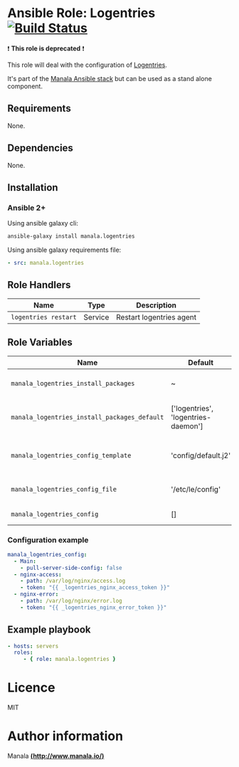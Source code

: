 # Ansible Role: Logentries [![Build Status](https://travis-ci.org/manala/ansible-role-logentries.svg?branch=master)](https://travis-ci.org/manala/ansible-role-logentries)

:exclamation: **This role is deprecated** :exclamation:

This role will deal with the configuration of [Logentries](https://logentries.com/).

It's part of the [Manala Ansible stack](http://www.manala.io) but can be used as a stand alone component.

## Requirements

None.

## Dependencies

None.

## Installation

### Ansible 2+

Using ansible galaxy cli:

```bash
ansible-galaxy install manala.logentries
```

Using ansible galaxy requirements file:

```yaml
- src: manala.logentries
```

## Role Handlers

| Name                 | Type    | Description              |
| -------------------- | ------- | ------------------------ |
| `logentries restart` | Service | Restart logentries agent |

## Role Variables

| Name                                         | Default                             | Type   | Description                            |
| -------------------------------------------- | ----------------------------------- | ------ | -------------------------------------- |
| `manala_logentries_install_packages`         | ~                                   | Array  | Dependency packages to install         |
| `manala_logentries_install_packages_default` | ['logentries', 'logentries-daemon'] | Array  | Default dependency packages to install |
| `manala_logentries_config_template`          | 'config/default.j2'                 | String | Main configuration template path       |
| `manala_logentries_config_file`              | '/etc/le/config'                    | String | Main configuration file path           |
| `manala_logentries_config`                   | []                                  | Array  | Main configuration                     |

### Configuration example

```yaml
manala_logentries_config:
  - Main:
    - pull-server-side-config: false
  - nginx-access:
    - path: /var/log/nginx/access.log
    - token: "{{ _logentries_nginx_access_token }}"
  - nginx-error:
    - path: /var/log/nginx/error.log
    - token: "{{ _logentries_nginx_error_token }}"
```

## Example playbook

```yaml
- hosts: servers
  roles:
     - { role: manala.logentries }
```

# Licence

MIT

# Author information

Manala [**(http://www.manala.io/)**](http://www.manala.io)
